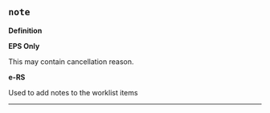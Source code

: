 ## `note`

<b>Definition</b><br>

 **EPS Only**

This may contain cancellation reason.

**e-RS**

Used to add notes to the worklist items

---